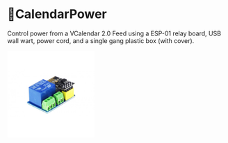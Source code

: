 # 📆CalendarPower
Control power from a VCalendar 2.0 Feed using a ESP-01 relay board, USB wall wart, power cord, and a single gang plastic box (with cover).

<img height="200" width="200" src="https://raw.githubusercontent.com/ideafablabs/CalendarPower/main/pics/ESP01-RELAY-003-500x500.jpg">
